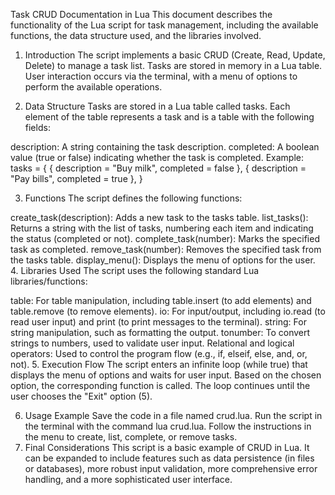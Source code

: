Task CRUD Documentation in Lua
This document describes the functionality of the Lua script for task management, including the available functions, the data structure used, and the libraries involved.

1. Introduction
The script implements a basic CRUD (Create, Read, Update, Delete) to manage a task list. Tasks are stored in memory in a Lua table. User interaction occurs via the terminal, with a menu of options to perform the available operations.

2. Data Structure
Tasks are stored in a Lua table called tasks. Each element of the table represents a task and is a table with the following fields:

description: A string containing the task description.
completed: A boolean value (true or false) indicating whether the task is completed.
Example: tasks = {
  { description = "Buy milk", completed = false },
  { description = "Pay bills", completed = true },
}

3. Functions
The script defines the following functions:

create_task(description): Adds a new task to the tasks table.
list_tasks(): Returns a string with the list of tasks, numbering each item and indicating the status (completed or not).
complete_task(number): Marks the specified task as completed.
remove_task(number): Removes the specified task from the tasks table.
display_menu(): Displays the menu of options for the user.
4. Libraries Used
The script uses the following standard Lua libraries/functions:

table: For table manipulation, including table.insert (to add elements) and table.remove (to remove elements).
io: For input/output, including io.read (to read user input) and print (to print messages to the terminal).
string: For string manipulation, such as formatting the output.
tonumber: To convert strings to numbers, used to validate user input.
Relational and logical operators: Used to control the program flow (e.g., if, elseif, else, and, or, not).
5. Execution Flow
The script enters an infinite loop (while true) that displays the menu of options and waits for user input. Based on the chosen option, the corresponding function is called. The loop continues until the user chooses the "Exit" option (5).

6. Usage Example
Save the code in a file named crud.lua.
Run the script in the terminal with the command lua crud.lua.
Follow the instructions in the menu to create, list, complete, or remove tasks.
7. Final Considerations
This script is a basic example of CRUD in Lua. It can be expanded to include features such as data persistence (in files or databases), more robust input validation, more comprehensive error handling, and a more sophisticated user interface.